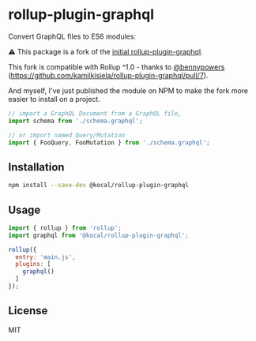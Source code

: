 # rollup-plugin-graphql

Convert GraphQL files to ES6 modules:

:warning: This package is a fork of the [initial rollup-plugin-graphql](https://github.com/kamilkisiela/rollup-plugin-graphql).

This fork is compatible with Rollup ^1.0 - thanks to [@bennypowers](https://github.com/bennypowers) (https://github.com/kamilkisiela/rollup-plugin-graphql/pull/7).

And myself, I've just published the module on NPM to make the fork more easier to install on a project.

```js
// import a GraphQL Document from a GraphQL file,
import schema from './schema.graphql';

// or import named Query/Mutation
import { FooQuery, FooMutation } from './schema.graphql';
```


## Installation

```bash
npm install --save-dev @kocal/rollup-plugin-graphql
```


## Usage

```js
import { rollup } from 'rollup';
import graphql from '@kocal/rollup-plugin-graphql';

rollup({
  entry: 'main.js',
  plugins: [
    graphql()
  ]
});
```


## License

MIT
